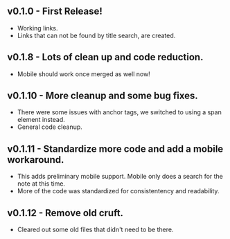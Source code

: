 ## v0.1.0 - First Release!

-   Working links.
-   Links that can not be found by title search, are created.

## v0.1.8 - Lots of clean up and code reduction.

-   Mobile should work once merged as well now!

## v0.1.10 - More cleanup and some bug fixes.

-   There were some issues with anchor tags, we switched to using a span element instead.
-   General code cleanup.

## v0.1.11 - Standardize more code and add a mobile workaround.

-   This adds preliminary mobile support. Mobile only does a search for the note at this time.
-   More of the code was standardized for consistentency and readability.

## v0.1.12 - Remove old cruft.

-   Cleared out some old files that didn't need to be there.
